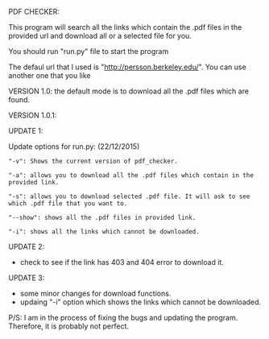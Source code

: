 PDF CHECKER:

This program will search all the links which contain the .pdf files in the provided url and download all or a selected file for you. 

You should run "run.py" file to start the program

The defaul url that I used is "http://persson.berkeley.edu/". You can use another one that you like 

VERSION 1.0: 
  the default mode is to download all the .pdf files which are found. 
  
VERSION 1.0.1: 

UPDATE 1: 

  Update options for run.py: (22/12/2015)
  
    "-v": Shows the current version of pdf_checker.
    
    "-a": allows you to download all the .pdf files which contain in the provided link.
    
    "-s": allows you to download selected .pdf file. It will ask to see which .pdf file that you want to.
    
    "--show": shows all the .pdf files in provided link.
    
    "-i": shows all the links which cannot be downloaded. 

UPDATE 2:  
  - check to see if the link has 403 and 404 error to download it. 
  
UPDATE 3: 
  - some minor changes for download functions. 
  - updaing "-i" option which shows the links which cannot be downloaded. 

P/S: I am in the process of fixing the bugs and updating the program. Therefore, it is probably not perfect. 


